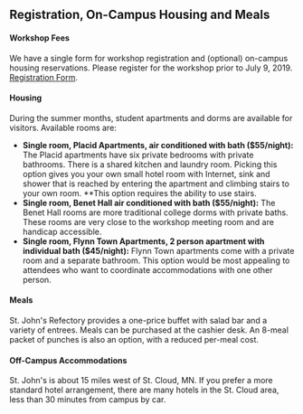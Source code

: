 ## Registration, On-Campus Housing and Meals

#### Workshop Fees

We have a single form for workshop registration and (optional) on-campus housing reservations.  Please register for the workshop prior to July 9, 2019. [Registration Form](https://www.csbsju.edu/forms/8D6H22T02P).


#### Housing

During the summer months, student apartments and dorms are available for visitors.  Available rooms are:

- **Single room, Placid Apartments, air conditioned with bath ($55/night):** The Placid apartments have six private bedrooms with private bathrooms.  There is a shared kitchen and laundry room.  Picking this option gives you your own small hotel room with Internet, sink and shower that is reached by entering the apartment and climbing stairs to your own room.  **This option requires the ability to use stairs.
- **Single room, Benet Hall air conditioned with bath ($55/night):** The Benet Hall rooms are more traditional college dorms with private baths.  These rooms are very close to the workshop meeting room and are handicap accessible.
- **Single room, Flynn Town Apartments, 2 person apartment with individual bath ($45/night):** Flynn Town apartments come with a private room and a separate bathroom.  This option would be most appealing to attendees who want to coordinate accommodations with one other person.

#### Meals

St. John's Refectory provides a one-price buffet with salad bar and a variety of entrees.  Meals can be purchased at the cashier desk.  An 8-meal packet of punches is also an option, with a reduced per-meal cost.

#### Off-Campus Accommodations

St. John's is about 15 miles west of St. Cloud, MN.  If you prefer a more standard hotel arrangement, there are many hotels in the St. Cloud area, less than 30 minutes from campus by car.
